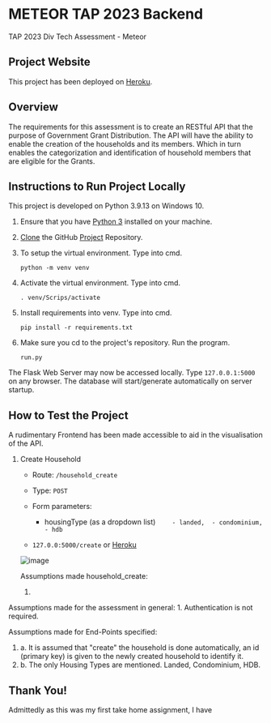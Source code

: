 # METEOR TAP 2023 Backend

TAP 2023 Div Tech Assessment - Meteor


## Project Website

This project has been deployed on [Heroku](https://gov-grant.herokuapp.com/).


## Overview

The requirements for this assessment is to create an RESTful API that the purpose of Government Grant Distribution. 
The API will have the ability to enable the creation of the households and its members.
Which in turn enables the categorization and identification of household members that are eligible for the Grants.


## Instructions to Run Project Locally

This project is developed on Python 3.9.13 on Windows 10.

1.	Ensure that you have [Python 3](https://www.python.org/downloads/) installed on your machine. 

2.	[Clone](https://docs.github.com/en/repositories/creating-and-managing-repositories/cloning-a-repository) the GitHub [Project](https://github.com/Rrikochet/METEOR-TAP-2023-Backend.git) Repository.

3.	To setup the virtual environment. Type into cmd.

	`python -m venv venv`
	
	
4. 	Activate the virtual environment. Type into cmd.

	`. venv/Scrips/activate`
	
	
5.	Install requirements into venv. Type into cmd.

	`pip install -r requirements.txt`


6.	Make sure you cd to the project's repository. Run the program.

	`run.py`
	
	
The Flask Web Server may now be accessed locally. Type `127.0.0.1:5000` on any browser.
The database will start/generate automatically on server startup.


## How to Test the Project

A rudimentary Frontend has been made accessible to aid in the visualisation of the API.

1. 	Create Household 

	- Route: `/household_create`
	- Type: `POST`
	- Form parameters: 
	 	- housingType (as a dropdown list) `	- landed, 
	 						- condominium, 
	 						- hdb`

	- `127.0.0:5000/create` or [Heroku](gov-grant.herokuapp.com/create)

	![image](https://user-images.githubusercontent.com/103415859/192133563-5bec007f-a3c0-4c34-9475-1345cc6f90b0.png)

	
	Assumptions made household_create:
	
	1. 
	

Assumptions made for the assessment in general:
1. 
	Authentication is not required.


Assumptions made for End-Points specified:
1. a. 
	It is assumed that "create" the household is done automatically, 
	an id (primary key) is given to the newly created household to identify it.
1. b.
	The only Housing Types are mentioned. Landed, Condominium, HDB. 

## Thank You!

Admittedly as this was my first take home assignment, I have 
